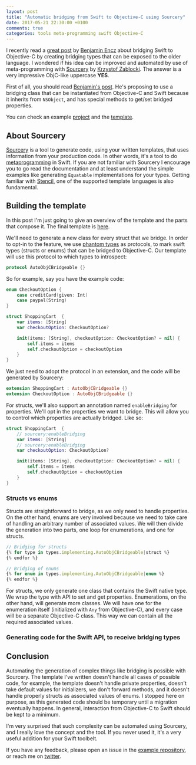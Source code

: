 ```yaml
---
layout: post
title: "Automatic bridging from Swift to Objective-C using Sourcery"
date: 2017-05-21 22:30:00 +0100
comments: true
categories: tools meta-programming swift Objective-C
---
```


I recently read a [great post][Bridging-post] by [Benjamin Encz][encz] about bridging Swift to Objective-C by creating bridging types that can be exposed to the older language. I wondered if his idea can be improved and automated by use of meta-programming with [Sourcery][Sourcery] by [Krzystof Zablocki][zablocki]. The answer is a very impressive ObjC-like uppercase **YES**.

<!-- more -->

First of all, you should read [Benjamin's post][Bridging-post]. He's proposing to use a bridging class that can be instantiated from Objective-C and Swift because it inherits from `NSObject`, and has special methods to get/set bridged properties.

You can check an example [project][example] and the [template][template].

## About Sourcery

[Sourcery][Sourcery] is a tool to generate code, using your written templates, that uses information from your production code. In other words, it's a tool to do [metaprogramming][meta] in Swift. If you are not familiar with Sourcery I encourage you to go read the documentation and at least understand the simple examples like generating `Equatable` implementations for your types. Getting familiar with [Stencil][stencil], one of the supported template languages is also fundamental.

## Building the template

In this post I'm just going to give an overview of the template and the parts that compose it. The final template is [here][template].

We'll need to generate a new class for every struct that we bridge. In order to opt-in to the feature, we use [phantom types][phantom] as protocols, to mark swift types (structs or enums) that can be bridged to Objective-C. Our template will use this protocol to which types to introspect:
```swift
protocol AutoObjCBridgeable {}
```

So for example, say you have the example code:
```swift
enum CheckoutOption {
    case creditCard(given: Int)
    case paypal(String)
}

struct ShoppingCart  {
    var items: [String]
    var checkoutOption: CheckoutOption?

    init(items: [String], checkoutOption: CheckoutOption? = nil) {
        self.items = items
        self.checkoutOption = checkoutOption
    }
}
```

We just need to adopt the protocol in an extension, and the code will be generated by Sourcery:
```swift
extension ShoppingCart : AutoObjCBridgeable {}
extension CheckoutOption : AutoObjCBridgeable {}
```

For structs, we'll also support an annotation named `enableBridging` for properties. We'll opt in the properties we want to bridge. This will allow you to control which properties are actually bridged. Like so:
```swift
struct ShoppingCart  {
    // sourcery:enableBridging
    var items: [String]
    // sourcery:enableBridging
    var checkoutOption: CheckoutOption?

    init(items: [String], checkoutOption: CheckoutOption? = nil) {
        self.items = items
        self.checkoutOption = checkoutOption
    }
}
```

### Structs vs enums

Structs are straightforward to bridge, as we only need to handle properties. On the other hand, enums are very involved because we need to take care of handling an arbitrary number of associated values. We will then divide the generation into two parts, one loop for enumerations, and one for structs.

```javascript
// Bridging for structs
{% for type in types.implementing.AutoObjCBridgeable|struct %}
{% endfor %}

// Bridging of enums
{% for enum in types.implementing.AutoObjCBridgeable|enum %}
{% endfor %}
```

For structs, we only generate one class that contains the Swift native type. We wrap the type with API to set and get properties. Enumerations, on the other hand, will generate more classes. We will have one for the enumeration itself (initialized with `Any` from Objective-C), and every case will be a separate Objective-C class. This way we can contain all the required associated values.

### Generating code for the Swift API, to receive bridging types

## Conclusion

Automating the generation of complex things like bridging is possible with Sourcery. The template I've written doesn't handle all cases of possible code, for example, the template doesn't handle private properties, doesn't take default values for initializers, we don't forward methods, and it doesn't handle properly structs as associated values of enums. I stopped here on purpose, as this generated code should be temporary until a migration eventually happens. In general, interaction from Objective-C to Swift should be kept to a minimum.

I'm very surprised that such complexity can be automated using Sourcery, and I really love the concept and the tool. If you never used it, it's a very useful addition for your Swift toolbelt.

If you have any feedback, please open an issue in the [example repository][example], or reach me on [twitter][twitter].

[Bridging-post]: http://blog.benjamin-encz.de/post/bridging-swift-types-to-objective-c/
[Sourcery]: https://github.com/krzysztofzablocki/Sourcery
[encz]: https://twitter.com/benjaminencz
[zablocki]: https://twitter.com/merowing_
[meta]: https://en.wikipedia.org/wiki/Metaprogramming
[stencil]: https://github.com/kylef/Stencil
[phantom]: https://www.objc.io/blog/2014/12/29/functional-snippet-13-phantom-types/
[template]: https://github.com/DarthMike/GenerateObjCBridging/blob/master/Templates/AutoObjCBridgeable.stencil
[example]: https://github.com/DarthMike/GenerateObjCBridging
[twitter]: https://twitter.com/miguelquinon
